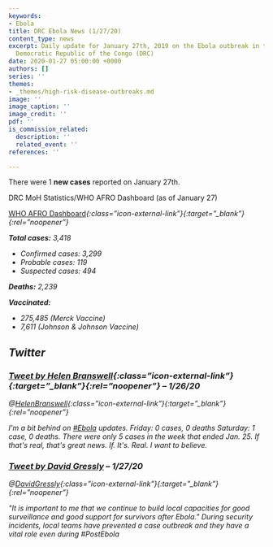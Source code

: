 ```yaml
---
keywords:
- Ebola
title: DRC Ebola News (1/27/20)
content_type: news
excerpt: Daily update for January 27th, 2019 on the Ebola outbreak in the eastern
  Democratic Republic of the Congo (DRC)
date: 2020-01-27 05:00:00 +0000
authors: []
series: ''
themes:
- _themes/high-risk-disease-outbreaks.md
image: ''
image_caption: ''
image_credit: ''
pdf: ''
is_commission_related:
  description: ''
  related_event: ''
references: ''

---
```

There were 1 **new cases** reported on January 27th.

DRC MoH Statistics/WHO AFRO Dashboard (as of January 27)

[WHO AFRO Dashboard](http://who.maps.arcgis.com/apps/opsdashboard/index.html#/e70c3804f6044652bc37cce7d8fcef6c)<i/>{:class=”icon-external-link”}{:target=”_blank”}{:rel=”noopener”}

**Total cases:** 3,418

* Confirmed cases: 3,299
* Probable cases: 119
* Suspected cases: 494

**Deaths:** 2,239

**Vaccinated:**

* 275,485 (Merck Vaccine)
* 7,611 (Johnson & Johnson Vaccine)

## Twitter

### [Tweet by Helen Branswell](https://twitter.com/HelenBranswell/status/1221568386867568641)<i/>{:class=”icon-external-link”}{:target=”_blank”}{:rel=”noopener”} – 1/26/20

@[HelenBranswell]()<i/>{:class=”icon-external-link”}{:target=”_blank”}{:rel=”noopener”}

I'm a bit behind on [#Ebola](https://twitter.com/hashtag/Ebola?src=hashtag_click) updates. Friday: 0 cases, 0 deaths Saturday: 1 case, 0 deaths. There were only 5 cases in the week that ended Jan. 25. If that's real, that's great news. If. It's. Real. I want to believe.

### [Tweet by David Gressly](https://twitter.com/DavidGressly/status/1221778152457981952) – 1/27/20

@[DavidGressly](https://twitter.com/DavidGressly?ref_src=twsrc%5Egoogle%7Ctwcamp%5Eserp%7Ctwgr%5Eauthor)<i/>{:class=”icon-external-link”}{:target=”_blank”}{:rel=”noopener”}

"It is important to me that we continue to build local capacities for good surveillance and good support for survivors after Ebola." During security incidents, local teams have prevented a case outbreak and they have a vital role even during #PostEbola
